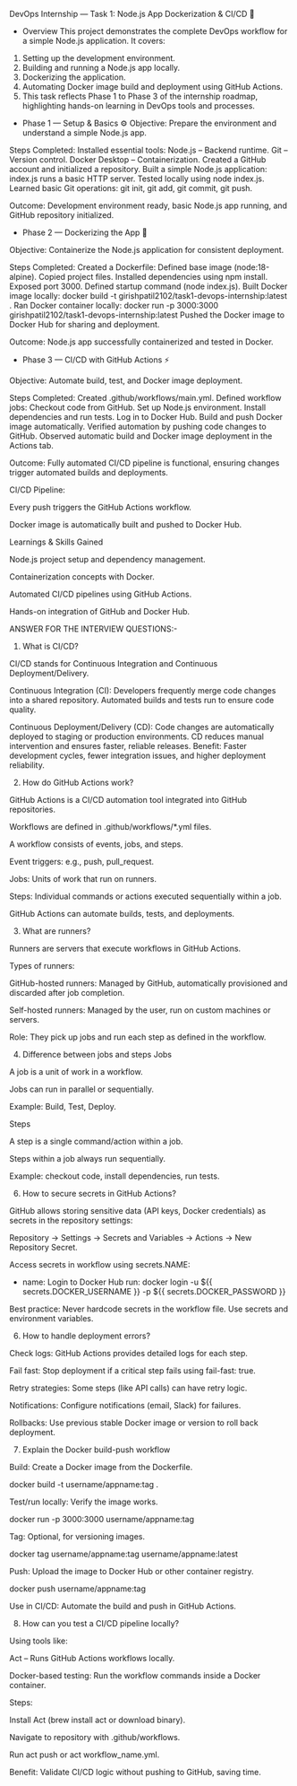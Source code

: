 DevOps Internship — Task 1: Node.js App Dockerization & CI/CD 🚀

- Overview
This project demonstrates the complete DevOps workflow for a simple Node.js application. It covers:
1. Setting up the development environment.
2. Building and running a Node.js app locally.
3. Dockerizing the application.
4. Automating Docker image build and deployment using GitHub Actions.
5. This task reflects Phase 1 to Phase 3 of the internship roadmap, highlighting hands-on learning in DevOps tools and processes.

- Phase 1 — Setup & Basics ⚙️
Objective: Prepare the environment and understand a simple Node.js app.

Steps Completed:
  Installed essential tools:
  Node.js – Backend runtime.
  Git – Version control.
  Docker Desktop – Containerization.
  Created a GitHub account and initialized a repository.
  Built a simple Node.js application:
  index.js runs a basic HTTP server.
  Tested locally using node index.js.
  Learned basic Git operations:
  git init, git add, git commit, git push.
  
Outcome: Development environment ready, basic Node.js app running, and GitHub repository initialized.

- Phase 2 — Dockerizing the App 🐳

Objective: Containerize the Node.js application for consistent deployment.

Steps Completed:
  Created a Dockerfile:
  Defined base image (node:18-alpine).
  Copied project files.
  Installed dependencies using npm install.
  Exposed port 3000.
  Defined startup command (node index.js).
  Built Docker image locally:
    docker build -t girishpatil2102/task1-devops-internship:latest .
  Ran Docker container locally:
    docker run -p 3000:3000 girishpatil2102/task1-devops-internship:latest
  Pushed the Docker image to Docker Hub for sharing and deployment.

Outcome: Node.js app successfully containerized and tested in Docker.

- Phase 3 — CI/CD with GitHub Actions ⚡

Objective: Automate build, test, and Docker image deployment.

Steps Completed:
  Created .github/workflows/main.yml.
  Defined workflow jobs:
  Checkout code from GitHub.
  Set up Node.js environment.
  Install dependencies and run tests.
  Log in to Docker Hub.
  Build and push Docker image automatically.
  Verified automation by pushing code changes to GitHub.
  Observed automatic build and Docker image deployment in the Actions tab.

Outcome: Fully automated CI/CD pipeline is functional, ensuring changes trigger automated builds and deployments.



CI/CD Pipeline:

  Every push triggers the GitHub Actions workflow.
  
  Docker image is automatically built and pushed to Docker Hub.




Learnings & Skills Gained

  Node.js project setup and dependency management.
  
  Containerization concepts with Docker.
  
  Automated CI/CD pipelines using GitHub Actions.
  
  Hands-on integration of GitHub and Docker Hub.

ANSWER FOR THE INTERVIEW QUESTIONS:-

1. What is CI/CD?

CI/CD stands for Continuous Integration and Continuous Deployment/Delivery.

Continuous Integration (CI): Developers frequently merge code changes into a shared repository. Automated builds and tests run to ensure code quality.

Continuous Deployment/Delivery (CD): Code changes are automatically deployed to staging or production environments. CD reduces manual intervention and ensures faster, reliable releases.
Benefit: Faster development cycles, fewer integration issues, and higher deployment reliability.

2. How do GitHub Actions work?

GitHub Actions is a CI/CD automation tool integrated into GitHub repositories.

Workflows are defined in .github/workflows/*.yml files.

A workflow consists of events, jobs, and steps.

Event triggers: e.g., push, pull_request.

Jobs: Units of work that run on runners.

Steps: Individual commands or actions executed sequentially within a job.

GitHub Actions can automate builds, tests, and deployments.

3. What are runners?

Runners are servers that execute workflows in GitHub Actions.

Types of runners:

GitHub-hosted runners: Managed by GitHub, automatically provisioned and discarded after job completion.

Self-hosted runners: Managed by the user, run on custom machines or servers.

Role: They pick up jobs and run each step as defined in the workflow.

4. Difference between jobs and steps
Jobs

A job is a unit of work in a workflow.

Jobs can run in parallel or sequentially.	

Example: Build, Test, Deploy.	

Steps

A step is a single command/action within a job.

Steps within a job always run sequentially.

Example: checkout code, install dependencies, run tests.

6. How to secure secrets in GitHub Actions?

GitHub allows storing sensitive data (API keys, Docker credentials) as secrets in the repository settings:

Repository → Settings → Secrets and Variables → Actions → New Repository Secret.

Access secrets in workflow using secrets.NAME:

- name: Login to Docker Hub
  run: docker login -u ${{ secrets.DOCKER_USERNAME }} -p ${{ secrets.DOCKER_PASSWORD }}


Best practice: Never hardcode secrets in the workflow file. Use secrets and environment variables.

6. How to handle deployment errors?

Check logs: GitHub Actions provides detailed logs for each step.

Fail fast: Stop deployment if a critical step fails using fail-fast: true.

Retry strategies: Some steps (like API calls) can have retry logic.

Notifications: Configure notifications (email, Slack) for failures.

Rollbacks: Use previous stable Docker image or version to roll back deployment.

7. Explain the Docker build-push workflow

Build: Create a Docker image from the Dockerfile.

docker build -t username/appname:tag .


Test/run locally: Verify the image works.

docker run -p 3000:3000 username/appname:tag


Tag: Optional, for versioning images.

docker tag username/appname:tag username/appname:latest


Push: Upload the image to Docker Hub or other container registry.

docker push username/appname:tag


Use in CI/CD: Automate the build and push in GitHub Actions.

8. How can you test a CI/CD pipeline locally?

Using tools like:

Act
 – Runs GitHub Actions workflows locally.

Docker-based testing: Run the workflow commands inside a Docker container.

Steps:

Install Act (brew install act or download binary).

Navigate to repository with .github/workflows.

Run act push or act workflow_name.yml.

Benefit: Validate CI/CD logic without pushing to GitHub, saving time.

